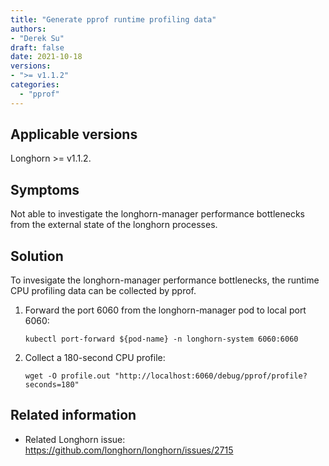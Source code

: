 ```yaml
---
title: "Generate pprof runtime profiling data"
authors:
- "Derek Su"
draft: false
date: 2021-10-18
versions:
- ">= v1.1.2"
categories:
  - "pprof"
---
```


## Applicable versions

Longhorn >= v1.1.2.

## Symptoms

Not able to investigate the longhorn-manager performance bottlenecks from the external state of the longhorn processes.

## Solution

To invesigate the longhorn-manager performance bottlenecks, the runtime CPU profiling data can be collected by pprof.

1. Forward the port 6060 from the longhorn-manager pod to local port 6060:
   ```
   kubectl port-forward ${pod-name} -n longhorn-system 6060:6060
   ```

2. Collect a 180-second CPU profile:
   ```
   wget -O profile.out "http://localhost:6060/debug/pprof/profile?seconds=180"
   ```

## Related information

* Related Longhorn issue: https://github.com/longhorn/longhorn/issues/2715
